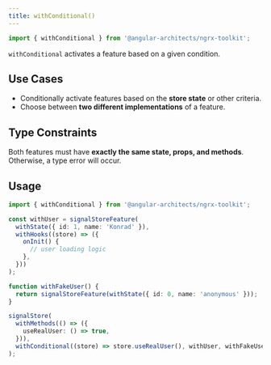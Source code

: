 ```yaml
---
title: withConditional()
---
```


```typescript
import { withConditional } from '@angular-architects/ngrx-toolkit';
```

`withConditional` activates a feature based on a given condition.

## Use Cases

- Conditionally activate features based on the **store state** or other criteria.
- Choose between **two different implementations** of a feature.

## Type Constraints

Both features must have **exactly the same state, props, and methods**.
Otherwise, a type error will occur.

## Usage

```typescript
import { withConditional } from '@angular-architects/ngrx-toolkit';

const withUser = signalStoreFeature(
  withState({ id: 1, name: 'Konrad' }),
  withHooks((store) => ({
    onInit() {
      // user loading logic
    },
  }))
);

function withFakeUser() {
  return signalStoreFeature(withState({ id: 0, name: 'anonymous' }));
}

signalStore(
  withMethods(() => ({
    useRealUser: () => true,
  })),
  withConditional((store) => store.useRealUser(), withUser, withFakeUser)
);
```
